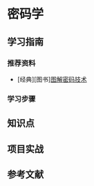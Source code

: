 # 密码学

## 学习指南

### 推荐资料

* [经典][图书][图解密码技术](http://product.dangdang.com/23995420.html)

### 学习步骤

## 知识点

## 项目实战

## 参考文献
